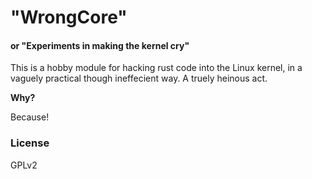 # "WrongCore"
#### or "Experiments in making the kernel cry"

This is a hobby module for hacking rust code into the Linux kernel, in a vaguely practical though ineffecient way. A truely heinous act.

**Why?**

Because!

### License

GPLv2
